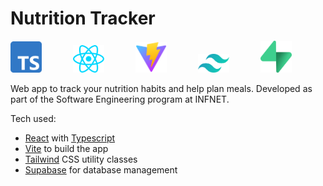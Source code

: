 # Nutrition Tracker

<div>
  <img src="./src/assets/typescript-logo.svg" alt="Typescript logo" width="50"/>  
    &emsp;&emsp;&emsp;
  <img src="./src/assets/react.svg" alt="React logo" width="50"/>
    &emsp;&emsp;&emsp;
  <img src="./src/assets/vite-logo.svg" alt="Vite logo" width="50"/>
    &emsp;&emsp;&emsp;
  <img src="./src/assets/tailwindcss-icon.svg" alt="Tailwind logo" width="50"/>
    &emsp;&emsp;&emsp;
  <img src="./src/assets/supabase-icon.svg" alt="Supabase logo" width="50"/>
<div>
  
Web app to track your nutrition habits and help plan meals.
Developed as part of the Software Engineering program at INFNET.

Tech used:

- [React](https://react.dev/) with [Typescript](https://www.typescriptlang.org/)
- [Vite](https://www.vitejs.dev) to build the app
- [Tailwind](https://tailwindcss.com/) CSS utility classes
- [Supabase](https://supabase.com/) for database management
